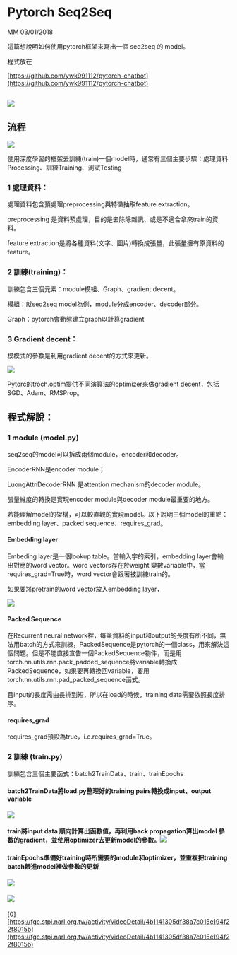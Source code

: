 # Pytorch Seq2Seq

MM 03/01/2018

這篇想說明如何使用pytorch框架來寫出一個 seq2seq 的 model。

程式放在

[https://github.com/ywk991112/pytorch-chatbot](https://github.com/ywk991112/pytorch-chatbot)

## ![](/assets/pytorch_seq2seq.png)

## 流程

![](/assets/pytorch_seq2seq_flow.png)

使用深度學習的框架去訓練\(train\)一個model時，通常有三個主要步驟：處理資料Processing、訓練Training、測試Testing

### 1 處理資料：

處理資料包含預處理preprocessing與特徵抽取feature extraction。

preprocessing 是資料預處理，目的是去除除雜訊、或是不適合拿來train的資料。

feature extraction是將各種資料\(文字、圖片\)轉換成張量，此張量擁有原資料的feature。

### 2 訓練\(training\)：

訓練包含三個元素：module模組、Graph、gradient decent。

模組：就seq2seq model為例，module分成encoder、decoder部分。

Graph：pytorch會動態建立graph以計算gradient

### 3 Gradient decent：

模模式的參數是利用gradient decent的方式來更新。

![](/assets/weight_update.png)

Pytorc的troch.optim提供不同演算法的optimizer來做gradient decent，包括SGD、Adam、RMSProp。

## 程式解說：

### 1 module \(model.py\)

seq2seq的model可以拆成兩個module，encoder和decoder。

EncoderRNN是encoder module；

LuongAttnDecoderRNN 是attention mechanism的decoder module。

張量維度的轉換是實現encoder module與decoder module最重要的地方。

若能理解model的架構，可以較直觀的實現model。以下說明三個model的重點：embedding layer、packed sequence、requires\_grad。

#### Embedding layer

Embeding layer是一個lookup table。當輸入字的索引，embedding layer會輸出對應的word vector。word vectors存在於weight 變數variable中，當requires\_grad=True時，word vector會跟著被訓練train的。

如果要將pretrain的word vector放入embedding layer，

![](/assets/pretrained_WV_embeding.png)

#### Packed Sequence

在Recurrent neural network裡，每筆資料的input和output的長度有所不同，無法用batch的方式來訓練，PackedSequence是pytorch的一個class，用來解決這個問題。但是不能直接宣告一個PackedSequence物件，而是用torch.nn.utils.rnn.pack\_padded\_sequence將variable轉換成PackedSequence，如果要再轉換回variable，要用torch.nn.utils.rnn.pad\_packed\_sequence函式。

且input的長度需由長排到短，所以在load的時候，training data需要依照長度排序。

#### requires\_grad

requires\_grad預設為true，i.e.requires\_grad=True。

### 2 訓練 \(train.py\)

訓練包含三個主要函式：batch2TrainData、train、trainEpochs

#### batch2TrainData將load.py整理好的training pairs轉換成input、output variable

![](/assets/batch2_traindata.png)

#### train將input data 順向計算出函數值，再利用back propagation算出model 參數的gradient，並使用optimizer去更新model的參數。![](/assets/train.png)

#### trainEpochs準備好training時所需要的module和optimizer，並重複把training batch餵進model裡做參數的更新

#### ![](/assets/trainEpoch.png)

#### ![](/assets/trainEpoch.png)

\[0\] [https://fgc.stpi.narl.org.tw/activity/videoDetail/4b1141305df38a7c015e194f22f8015b](https://fgc.stpi.narl.org.tw/activity/videoDetail/4b1141305df38a7c015e194f22f8015b)


